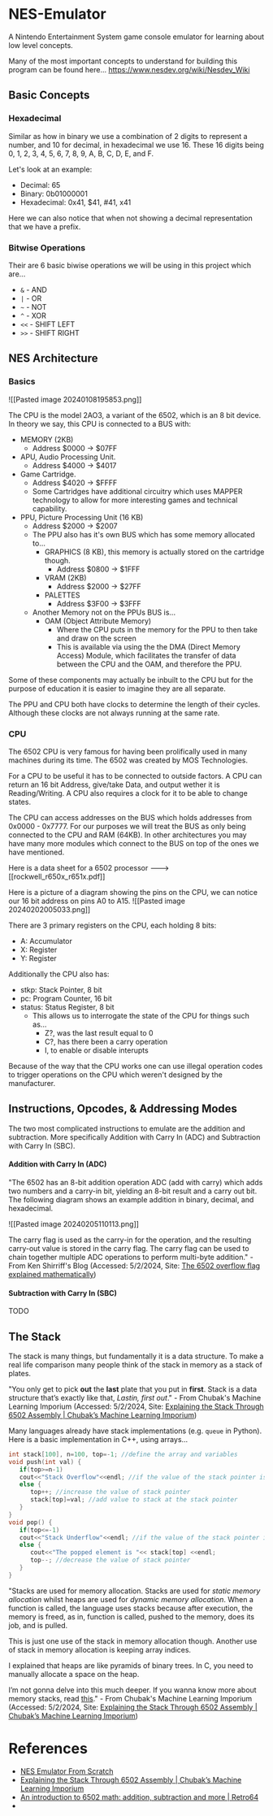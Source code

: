 # NES-Emulator
A Nintendo Entertainment System game console emulator for learning about low level concepts.

Many of the most important concepts to understand for building this program can be found here... https://www.nesdev.org/wiki/Nesdev_Wiki

## Basic Concepts
### Hexadecimal
Similar as how in binary we use a combination of 2 digits to represent a number, and 10 for decimal, in hexadecimal we use 16. These 16 digits being 0, 1, 2, 3, 4, 5, 6, 7, 8, 9, A, B, C, D, E, and F.

Let's look at an example:
- Decimal: 65
- Binary: 0b01000001
- Hexadecimal: 0x41, $41, #41, x41

Here we can also notice that when not showing a decimal representation that we have a prefix.

### Bitwise Operations
Their are 6 basic biwise operations we will be using in this project which are...

- `&` - AND
- `|` - OR
- `~` - NOT
- `^` - XOR
- `<<` - SHIFT LEFT
- `>>` - SHIFT RIGHT

## NES Architecture
### Basics
![[Pasted image 20240108195853.png]]

The CPU is the model 2AO3, a variant of the 6502, which is an 8 bit device. In theory we say, this CPU is connected to a BUS with:
- MEMORY (2KB)
	- Address $0000 -> $07FF
- APU, Audio Processing Unit.
	- Address $4000 -> $4017
- Game Cartridge.
	- Address $4020 -> $FFFF
	- Some Cartridges have additional circuitry which uses MAPPER technology to allow for more interesting games and technical capability.
- PPU, Picture Processing Unit (16 KB)
	- Address $2000 -> $2007
	- The PPU also has it's own BUS which has some memory allocated to...
		- GRAPHICS (8 KB), this memory is actually stored on the cartridge though.
			- Address $0800 -> $1FFF
		- VRAM (2KB)
			- Address $2000 -> $27FF
		- PALETTES
			- Address $3F00 -> $3FFF
	- Another Memory not on the PPUs BUS is...
		- OAM (Object Attribute Memory)
			- Where the CPU puts in the memory for the PPU to then take and draw on the screen
			- This is available via using the the DMA (Direct Memory Access) Module, which facilitates the transfer of data between the CPU and the OAM, and therefore the PPU.

Some of these components may actually be inbuilt to the CPU but for the purpose of education it is easier to imagine they are all separate.

The PPU and CPU both have clocks to determine the length of their cycles. Although these clocks are not always running at the same rate.

### CPU
The 6502 CPU is very famous for having been prolifically used in many machines during its time. The 6502 was created by MOS Technologies.

For a CPU to be useful it has to be connected to outside factors. A CPU can return an 16 bit Address, give/take Data, and output wether it is Reading/Writing. A CPU also requires a clock for it to be able to change states.

The CPU can access addresses on the BUS which holds addresses from 0x0000 - 0x7777. For our purposes we will treat the BUS as only being connected to the CPU and RAM (64KB). In other architectures you may have many more modules which connect to the BUS on top of the ones we have mentioned.

Here is a data sheet for a 6502 processor ---> [[rockwell_r650x_r651x.pdf]]

Here is a picture of a diagram showing the pins on the CPU, we can notice our 16 bit address on pins A0 to A15.
![[Pasted image 20240202005033.png]]

There are 3 primary registers on the CPU, each holding 8 bits:
- A: Accumulator
- X: Register
- Y: Register

Additionally the CPU also has:
- stkp: Stack Pointer, 8 bit
- pc: Program Counter, 16 bit
- status: Status Register, 8 bit
	- This allows us to interrogate the state of the CPU for things such as...
		- Z?, was the last result equal to 0
		- C?, has there been a carry operation
		- I, to enable or disable interupts

Because of the way that the CPU works one can use illegal operation codes to trigger operations on the CPU which weren't designed by the manufacturer.

## Instructions, Opcodes, & Addressing Modes
The two most complicated instructions to emulate are the addition and subtraction. More specifically Addition with Carry In (ADC) and Subtraction with Carry In (SBC).

#### Addition with Carry In (ADC)
"The 6502 has an 8-bit addition operation ADC (add with carry) which adds two numbers and a carry-in bit, yielding an 8-bit result and a carry out bit. The following diagram shows an example addition in binary, decimal, and hexadecimal.

![[Pasted image 20240205110113.png]]

The carry flag is used as the carry-in for the operation, and the resulting carry-out value is stored in the carry flag. The carry flag can be used to chain together multiple ADC operations to perform multi-byte addition." - From Ken Shirriff's Blog (Accessed: 5/2/2024, Site: [The 6502 overflow flag explained mathematically](https://www.righto.com/2012/12/the-6502-overflow-flag-explained.html#:~:text=Addition%20on%20the%206502,binary%2C%20decimal%2C%20and%20hexadecimal.))

#### Subtraction with Carry In (SBC)
TODO

## The Stack
The stack is many things, but fundamentally it is a data structure. To make a real life comparison many people think of the stack in memory as a stack of plates.

"You only get to pick **out** the **last** plate that you put in **first**. Stack is a data structure that’s exactly like that, _Lastin, first out_." - From Chubak's Machine Learning Imporium (Accessed: 5/2/2024, Site: [Explaining the Stack Through 6502 Assembly | Chubak’s Machine Learning Imporium](https://chubakbidpaa.com/retro/2020/12/15/6502-stack-copy.html))

Many languages already have stack implementations (e.g. `queue` in Python). Here is a basic implementation in C++, using arrays...

```cpp
int stack[100], n=100, top=-1; //define the array and variables
void push(int val) {
   if(top>=n-1)
   cout<<"Stack Overflow"<<endl; //if the value of the stack pointer is higher than 100 already, we overflow the stack
   else {
      top++; //increase the value of stack pointer
      stack[top]=val; //add value to stack at the stack pointer
   }
}
void pop() {
   if(top<=-1)
   cout<<"Stack Underflow"<<endl; //if the value of the stack pointer is lower than -1, we underflow the stack
   else {
      cout<<"The popped element is "<< stack[top] <<endl;
      top--; //decrease the value of stack pointer
   }
}
```

"Stacks are used for memory allocation. Stacks are used for _static memory allocation_ whilst heaps are used for _dynamic memory allocation_. When a function is called, the language uses stacks because after execution, the memory is freed, as in, function is called, pushed to the memory, does its job, and is pulled.

This is just one use of the stack in memory allocation though. Another use of stack in memory allocation is keeping array indices.

I explained that heaps are like pyramids of binary trees. In C, you need to manually allocate a space on the heap.

I’m not gonna delve into this much deeper. If you wanna know more about memory stacks, read [this](https://b-ok.cc/book/2619769/0a64e4)." - From Chubak's Machine Learning Imporium (Accessed: 5/2/2024, Site: [Explaining the Stack Through 6502 Assembly | Chubak’s Machine Learning Imporium](https://chubakbidpaa.com/retro/2020/12/15/6502-stack-copy.html))

# References
- [NES Emulator From Scratch](https://www.youtube.com/playlist?list=PLrOv9FMX8xJHqMvSGB_9G9nZZ_4IgteYf)
- [Explaining the Stack Through 6502 Assembly | Chubak’s Machine Learning Imporium](https://chubakbidpaa.com/retro/2020/12/15/6502-stack-copy.html)
- [An introduction to 6502 math: addition, subtraction and more | Retro64](https://retro64.altervista.org/blog/an-introduction-to-6502-math-addiction-subtraction-and-more/)
- 
